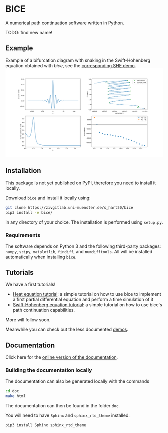 # BICE

A numerical path continuation software written in Python.

TODO: find new name!

## Example

Example of a bifurcation diagram with snaking in the Swift-Hohenberg equation obtained with _bice_, see the [corresponding SHE demo](demos/notebooks/she.ipynb).
<img src="demos/SHE/sample.svg" alt="Sample bifurcation diagram with snaking" width="900"/>

## Installation

This package is not yet published on PyPI, therefore you need to install it locally.

Download `bice` and install it locally using:

```bash
git clone https://zivgitlab.uni-muenster.de/s_hart20/bice
pip3 install -e bice/
```

in any directory of your choice. The installation is performed using `setup.py`.

### Requirements

The software depends on Python 3 and the following third-party packages:
`numpy`, `scipy`, `matplotlib`, `findiff`, and `numdifftools`.
All will be installed automatically when installing `bice`.

## Tutorials

We have a first tutorials!

- [Heat equation tutorial](demos/notebooks/heat_eq.ipynb): a simple tutorial on how to use bice to implement a first partial differential equation and perform a time simulation of it
- [Swift-Hohenberg equation tutorial](demos/notebooks/she.ipynb): a simple tutorial on how to use bice's path continuation capabilities.

More will follow soon.

Meanwhile you can check out the less documented [demos](demos/).

## Documentation

Click here for the
[online version of the documentation](https://s_hart20.zivgitlabpages.uni-muenster.de/bice/).

### Building the documentation locally

The documentation can also be generated locally with the commands

```bash
cd doc
make html
```

The documentation can then be found in the folder `doc`.

You will need to have `Sphinx` and `sphinx_rtd_theme` installed:

```bash
pip3 install Sphinx sphinx_rtd_theme
```
